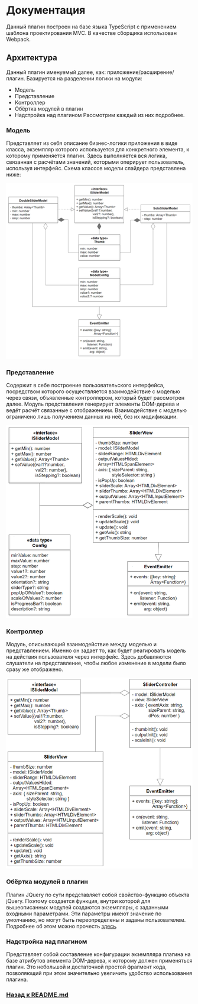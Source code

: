 # Документация

Данный плагин построен на базе языка TypeScript с применением шаблона проектирования MVC. В качестве сборщика использован Webpack.

## Архитектура

Данный плагин именуемый далее, как: приложение/расширение/плагин. Базируется на разделении логики на модули:
* Модель
* Представление
* Контроллер
* Обёртка модулей в плагин
* Надстройка над плагином
Рассмотрим каждый из них подробнее.

### Модель

Представляет из себя описание бизнес-логики приложения в виде класса, экземпляр которого используется для конкретного элемента, к которому применяется плагин. Здесь выполняется вся логика, связанная с расчётами значений, которыми оперирует пользователь, используя интерфейс. Схема классов модели слайдера представлена ниже:

![model_UML](https://github.com/Van4e3WT/Mutilslider_V43/blob/master/docs/model.png "UML схема модели")

### Представление

Содержит в себе построение пользовательского интерфейса, посредством которого осуществляется взаимодействие с моделью через связи, объявленные контроллером, который будет рассмотрен далее. Модуль представления генерирует элементы DOM-дерева и ведёт расчёт связанные с отображением. Взаимодействие с моделью ограничено лишь получением данных из неё, без их модификации.

![view_UML](https://github.com/Van4e3WT/Mutilslider_V43/blob/master/docs/view.png "UML схема представления")

### Контроллер

Модуль, описывающий взаимодействие между моделью и представлением. Именно он задает то, как будет реагировать модель на действия пользователя через интерфейс. Здесь добавляются слушатели на представление, чтобы любое изменение в модели было сразу же отображено.

![controller_UML](https://github.com/Van4e3WT/Mutilslider_V43/blob/master/docs/controller.png "UML схема контроллера")

### Обёртка модулей в плагин

Плагин JQuery по сути представляет собой свойство-функцию объекта jQuery. Поэтому создается функция, внутри которой для вышеописанных модулей создаются экземпляры, с заданными входными параметрами. Эти параметры имеют значение по умолчанию, но могут быть переопределены и заданы пользователем. Подробнее об этом можно прочесть [здесь](https://github.com/Van4e3WT/Mutilslider_V43/blob/master/README.md).

### Надстройка над плагином

Представляет собой составление конфигурации экземпляра плагина на базе атрибутов элемента DOM-дерева, к которому должен применяться плагин. Это небольшой и достаточной простой фрагмент кода, позволяющий при этом значительно увеличить удобство использования плагина.

### [Назад к README.md](https://github.com/Van4e3WT/Mutilslider_V43/blob/master/README.md)